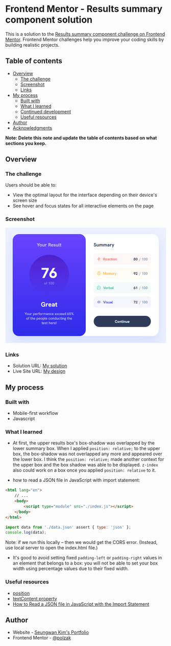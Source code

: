 # Frontend Mentor - Results summary component solution

This is a solution to the [Results summary component challenge on Frontend Mentor](https://www.frontendmentor.io/challenges/results-summary-component-CE_K6s0maV). Frontend Mentor challenges help you improve your coding skills by building realistic projects. 

## Table of contents

- [Overview](#overview)
  - [The challenge](#the-challenge)
  - [Screenshot](#screenshot)
  - [Links](#links)
- [My process](#my-process)
  - [Built with](#built-with)
  - [What I learned](#what-i-learned)
  - [Continued development](#continued-development)
  - [Useful resources](#useful-resources)
- [Author](#author)
- [Acknowledgments](#acknowledgments)

**Note: Delete this note and update the table of contents based on what sections you keep.**

## Overview

### The challenge

Users should be able to:

- View the optimal layout for the interface depending on their device's screen size
- See hover and focus states for all interactive elements on the page

### Screenshot

![](./assets/images/screenshot.jpg)

### Links

- Solution URL: [My solution](#)
- Live Site URL: [My design](https://polzak.github.io/portfolio/fem/09-results-summary/index.html)

## My process

### Built with

- Mobile-first workflow
- Javascript

### What I learned

- At first, the upper results box's box-shadow was overlapped by the lower summary box. When I applied `position: relative;` to the upper box, the box-shadow was not overlapped any more and appeared over the lower box. I think the `position: relative;` made another context for the upper box and the box shadow was able to be displayed. `z-index` also could work on a box once you applied `position: relative` to it.

- how to read a JSON file in JavaScript with import statement:

```html
<html lang="en">
    // ...
    <body>
        <script type="module" src="./index.js"></script>
    </body>
</html>
```
```js
import data from './data.json' assert { type: 'json' };
console.log(data);
```

Note: if we run this locally – then we would get the CORS error. (Instead, use local server to open the index.html file.)

- It's good to avoid setting fixed `padding-left` or `padding-right` values in an element that belongs to a box: you will not be able to set your box width using percentage values due to their fixed width.

### Useful resources

- [position](https://developer.mozilla.org/en-US/docs/Web/CSS/position)
- [textContent property](https://developer.mozilla.org/en-US/docs/Web/API/Node/textContent)
- [How to Read a JSON file in JavaScript with the Import Statement](https://www.freecodecamp.org/news/how-to-read-json-file-in-javascript/)

## Author

- Website - [Seungwan Kim's Portfolio](https://polzak.github.io)
- Frontend Mentor - [@polzak](https://www.frontendmentor.io/profile/polzak)

